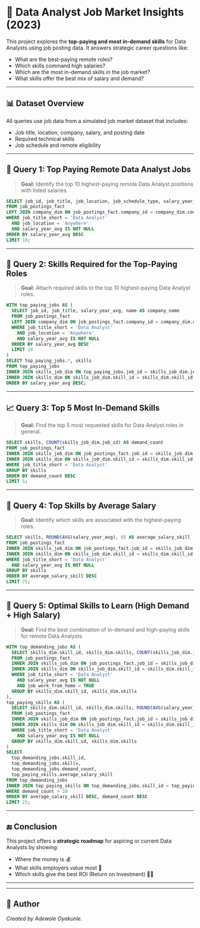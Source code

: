 
# 💼 Data Analyst Job Market Insights (2023)

This project explores the **top-paying and most in-demand skills** for Data Analysts using job posting data. It answers strategic career questions like:
- What are the best-paying remote roles?
- Which skills command high salaries?
- Which are the most in-demand skills in the job market?
- What skills offer the best mix of salary and demand?

---

## 📊 Dataset Overview

All queries use job data from a simulated job market dataset that includes:
- Job title, location, company, salary, and posting date
- Required technical skills
- Job schedule and remote eligibility

---

## 🥇 Query 1: Top Paying Remote Data Analyst Jobs

> **Goal:** Identify the top 10 highest-paying remote Data Analyst positions with listed salaries.

```sql
SELECT job_id, job_title, job_location, job_schedule_type, salary_year_avg, job_posted_date, name AS company_name
FROM job_postings_fact
LEFT JOIN company_dim ON job_postings_fact.company_id = company_dim.company_id
WHERE job_title_short = 'Data Analyst' 
  AND job_location = 'Anywhere' 
  AND salary_year_avg IS NOT NULL
ORDER BY salary_year_avg DESC
LIMIT 10;
```



---

## 🧠 Query 2: Skills Required for the Top-Paying Roles

> **Goal:** Attach required skills to the top 10 highest-paying Data Analyst roles.

```sql
WITH top_paying_jobs AS (
  SELECT job_id, job_title, salary_year_avg, name AS company_name
  FROM job_postings_fact
  LEFT JOIN company_dim ON job_postings_fact.company_id = company_dim.company_id
  WHERE job_title_short = 'Data Analyst' 
    AND job_location = 'Anywhere' 
    AND salary_year_avg IS NOT NULL
  ORDER BY salary_year_avg DESC
  LIMIT 10
)
SELECT top_paying_jobs.*, skills
FROM top_paying_jobs
INNER JOIN skills_job_dim ON top_paying_jobs.job_id = skills_job_dim.job_id
INNER JOIN skills_dim ON skills_job_dim.skill_id = skills_dim.skill_id
ORDER BY salary_year_avg DESC;
```



---

## 📈 Query 3: Top 5 Most In-Demand Skills

> **Goal:** Find the top 5 most requested skills for Data Analyst roles in general.

```sql
SELECT skills, COUNT(skills_job_dim.job_id) AS demand_count
FROM job_postings_fact    
INNER JOIN skills_job_dim ON job_postings_fact.job_id = skills_job_dim.job_id
INNER JOIN skills_dim ON skills_job_dim.skill_id = skills_dim.skill_id
WHERE job_title_short = 'Data Analyst'
GROUP BY skills
ORDER BY demand_count DESC
LIMIT 5;
```



---

## 💸 Query 4: Top Skills by Average Salary

> **Goal:** Identify which skills are associated with the highest-paying roles.

```sql
SELECT skills, ROUND(AVG(salary_year_avg), 0) AS average_salary_skill
FROM job_postings_fact    
INNER JOIN skills_job_dim ON job_postings_fact.job_id = skills_job_dim.job_id
INNER JOIN skills_dim ON skills_job_dim.skill_id = skills_dim.skill_id
WHERE job_title_short = 'Data Analyst'
  AND salary_year_avg IS NOT NULL
GROUP BY skills
ORDER BY average_salary_skill DESC
LIMIT 25;
```


---

## 🎯 Query 5: Optimal Skills to Learn (High Demand + High Salary)

> **Goal:** Find the best combination of in-demand and high-paying skills for remote Data Analysts.

```sql
WITH top_demanding_jobs AS (
  SELECT skills_dim.skill_id, skills_dim.skills, COUNT(skills_job_dim.job_id) AS demand_count
  FROM job_postings_fact    
  INNER JOIN skills_job_dim ON job_postings_fact.job_id = skills_job_dim.job_id
  INNER JOIN skills_dim ON skills_job_dim.skill_id = skills_dim.skill_id
  WHERE job_title_short = 'Data Analyst'
    AND salary_year_avg IS NOT NULL
    AND job_work_from_home = TRUE
  GROUP BY skills_dim.skill_id, skills_dim.skills
),
top_paying_skills AS (
  SELECT skills_dim.skill_id, skills_dim.skills, ROUND(AVG(salary_year_avg), 0) AS average_salary_skill
  FROM job_postings_fact    
  INNER JOIN skills_job_dim ON job_postings_fact.job_id = skills_job_dim.job_id
  INNER JOIN skills_dim ON skills_job_dim.skill_id = skills_dim.skill_id
  WHERE job_title_short = 'Data Analyst'
    AND salary_year_avg IS NOT NULL
  GROUP BY skills_dim.skill_id, skills_dim.skills
)
SELECT 
  top_demanding_jobs.skill_id,
  top_demanding_jobs.skills,
  top_demanding_jobs.demand_count,
  top_paying_skills.average_salary_skill
FROM top_demanding_jobs
INNER JOIN top_paying_skills ON top_demanding_jobs.skill_id = top_paying_skills.skill_id
WHERE demand_count > 10
ORDER BY average_salary_skill DESC, demand_count DESC
LIMIT 25;
```



---

## 🔚 Conclusion

This project offers a **strategic roadmap** for aspiring or current Data Analysts by showing:
- Where the money is 💰
- What skills employers value most 🔧
- Which skills give the best ROI (Return on Investment) 🧠💸

---



---

## 👤 Author

*Created by Adewole Oyekunle.*


